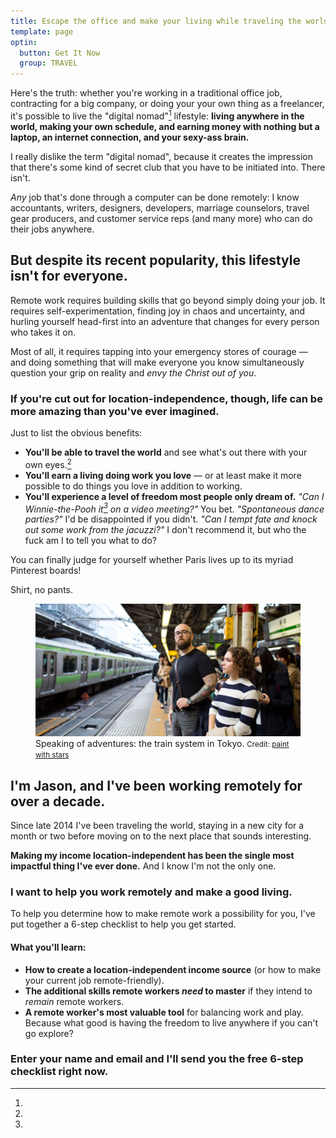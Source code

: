 ```yaml
---
title: Escape the office and make your living while traveling the world.
template: page
optin:
  button: Get It Now
  group: TRAVEL
---
```


Here's the truth: whether you're working in a traditional office job, contracting for a big company, or doing your your own thing as a freelancer, it's possible to live the "digital nomad"[^dn] lifestyle: **living anywhere in the world, making your own schedule, and earning money with nothing but a laptop, an internet connection, and your sexy-ass brain.**

[^dn]:
  I really dislike the term "digital nomad", because it creates the impression that there's some kind of secret club that you have to be initiated into. There isn't.

_Any_ job that's done through a computer can be done remotely: I know accountants, writers, designers, developers, marriage counselors, travel gear producers, and customer service reps (and many more) who can do their jobs anywhere.

## But despite its recent popularity, this lifestyle isn't for everyone. 

Remote work requires building skills that go beyond simply doing your job. It requires self-experimentation, finding joy in chaos and uncertainty, and hurling yourself head-first into an adventure that changes for every person who takes it on.

Most of all, it requires tapping into your emergency stores of courage — and doing something that will make everyone you know simultaneously question your grip on reality and _envy the Christ out of you_.

### If you're cut out for location-independence, though, life can be more amazing than you've ever imagined.

Just to list the obvious benefits:

- **You'll be able to travel the world** and see what's out there with your own eyes.[^pinterest]
- **You'll earn a living doing work you love** — or at least make it more possible to do things you love in addition to working.
- **You'll experience a level of freedom most people only dream of.** _"Can I Winnie-the-Pooh it[^wtp] on a video meeting?"_ You bet. _"Spontaneous dance parties?"_ I'd be disappointed if you didn't. _"Can I tempt fate and knock out some work from the jacuzzi?"_ I don't recommend it, but who the fuck am I to tell you what to do?

[^pinterest]:
  You can finally judge for yourself whether Paris lives up to its myriad Pinterest boards!

[^wtp]:
  Shirt, no pants.

<figure class="figure figure--center">
  <img
    src="./images/jason-lengstorf-in-tokyo.jpg"
    alt="Jason Lengstorf in Tokyo"
  />
  <figcaption class="figure__caption">
    Speaking of adventures: the train system in Tokyo.
    <small class="figure__attribution">
      Credit: 
      <a class="figure__attribution-link" 
         href="http://www.paintwithstars.com/">
        paint with stars
      </a>
    </small>
  </figcaption>
</figure>


## I'm Jason, and I've been working remotely for over a decade.

Since late 2014 I've been traveling the world, staying in a new city for a month or two before moving on to the next place that sounds interesting.

**Making my income location-independent has been the single most impactful thing I've ever done.** And I know I'm not the only one.

### I want to help you work remotely and make a good living. 

To help you determine how to make remote work a possibility for you, I've put together a 6-step checklist to help you get started.

#### What you'll learn:

- **How to create a location-independent income source** (or how to make your current job remote-friendly).
- **The additional skills remote workers _need_ to master** if they intend to _remain_ remote workers.
- **A remote worker's most valuable tool** for balancing work and play. Because what good is having the freedom to live anywhere if you can't go explore?

### Enter your name and email and I'll send you the free 6-step checklist right now.
